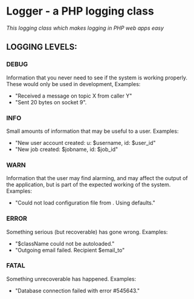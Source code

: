 # Logger - a PHP logging class
_This logging class which makes logging in PHP web apps easy_


## LOGGING LEVELS:

### DEBUG
Information that you never need to see if the system is working properly. These would only be used in development, Examples:
* "Received a message on topic X from caller Y"
* "Sent 20 bytes on socket 9".

### INFO
Small amounts of information that may be useful to a user. Examples:
* "New user account created: u: $username, id: $user_id"
* "New job created: $jobname, id: $job_id"

### WARN
Information that the user may find alarming, and may affect the output of the application, but is part of the expected working of the system. Examples:
* "Could not load configuration file from <path>. Using defaults."

### ERROR
Something serious (but recoverable) has gone wrong. Examples:
* "$className could not be autoloaded."
* "Outgoing email failed. Recipient $email_to"

### FATAL
Something unrecoverable has happened. Examples:
* "Database connection failed with error #545643."
